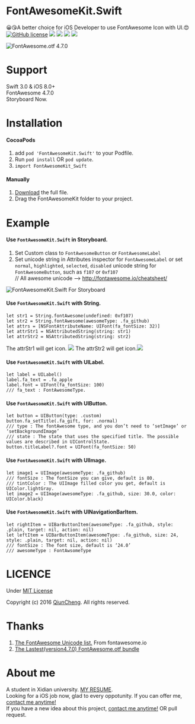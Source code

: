 FontAwesomeKit.Swift
========
😀😘A better choice for iOS Developer to use FontAwesome Icon with UI.😍     
[![GitHub license](https://img.shields.io/badge/license-MIT-blue.svg)](https://raw.githubusercontent.com/qiuncheng/FontAwesomeKit.Swift/master/LICENSE)
[![](https://img.shields.io/badge/Pod-v0.3.1-brightgreen.svg)](https://cocoapods.org/pods/FontAwesomeKit.Swift)
[![](https://img.shields.io/badge/support-iOS8-lightgrey.svg)](https://github.com/qiuncheng/FontAwesomeKit.Swift)
[![](https://img.shields.io/badge/platform-iOS-yellow.svg)](https://github.com/qiuncheng/FontAwesomeKit.Swift)
[![](https://img.shields.io/badge/Swift-3.0-yellowgreen.svg)](https://github.com/qiuncheng/FontAwesomeKit.Swift)

![FontAwesome.otf 4.7.0](https://raw.githubusercontent.com/qiuncheng/FontAwesomeKit.Swift/master/Screenshots/FontAwesomeKitExample.png)

Support
========
Swift 3.0 & iOS 8.0+   
FontAwesome 4.7.0  
Storyboard Now.

Installation
========
#### CocoaPods
1. add `pod 'FontAwesomeKit.Swift'` to your Podfile.
2. Run `pod install` OR `pod update`.
3. `import FontAwesomeKit_Swift`

#### Manually
1. [Download](https://github.com/qiuncheng/FontAwesomeKit.Swift/archive/master.zip) the full file.
2. Drag the FontAwesomeKit folder to your project.

Example
========

#### Use `FontAwesomeKit.Swift` in Storyboard. 
 1. Set Custom class to `FontAwesomeButton` or `FontAwesomeLabel`
 2. Set unicode string in Attributes inspector for `FontAwesomeLabel` or set `normal`, `highlighted`, `selected`, `disabled` unicode string for `FontAwesomeButton`, such as `f107` or `0xf107`  
 // All awesome unicode --> http://fontawesome.io/cheatsheet/


![FontAwesomeKit.Swift For Storyboard](https://raw.githubusercontent.com/qiuncheng/FontAwesomeKit.Swift/master/Screenshots/storyboard.jpg)

#### Use `FontAwesomeKit.Swift` with String.
```
let str1 = String.fontAwesome(undefined: 0xf107)
let str2 = String.fontAwesome(awesomeType: .fa_github)
let attrs = [NSFontAttributeName: UIFont(fa_fontSize: 32)]
let attrStr1 = NSAttributedString(string: str1)
let attrStr2 = NSAttributedString(string: str2)
```
The attrStr1 will get icon. ![](http://7xk67j.com1.z0.glb.clouddn.com/gift.png)
The attrStr2 will get icon.![](http://7xk67j.com1.z0.glb.clouddn.com/github.png)
#### Use `FontAwesomeKit.Swift` with UILabel.
```
let label = UILabel()
label.fa_text = .fa_apple
label.font = UIFont(fa_fontSize: 100)
/// fa_text : FontAwesomeType.
```
#### Use `FontAwesomeKit.Swift` with UIButton.
```
let button = UIButton(type: .custom)
button.fa_setTitle(.fa_gift, for: .normal)
/// type : The fontAwesome type, and you don’t need to ‘setImage’ or ‘setBackgroundImage’
/// state : The state that uses the specified title. The possible values are described in UIControlState.
button.titleLabel?.font = UIFont(fa_fontSize: 50)
```
#### Use `FontAwesomeKit.Swift` with UIImage.
```
let image1 = UIImage(awesomeType: .fa_github)
/// fontSize : The fontSize you can give, default is 80.
/// tintColor : The UIImage filled color you get, default is UIColor.lightGray.
let image2 = UIImage(awesomeType: .fa_github, size: 30.0, color: UIColor.black)
```
#### Use `FontAwesomeKit.Swift` with UINavigationBarItem.
```
let rightItem = UIBarButtonItem(awesomeType: .fa_github, style: .plain, target: nil, action: nil)
let leftItem = UIBarButtonItem(awesomeType: .fa_github, size: 24, style: .plain, target: nil, action: nil)
/// fontSize : The font size, default is ‘24.0’
/// awesomeType : FontAwsomeType
```

LICENCE
========
Under [MIT License](https://github.com/qiuncheng/FontAwesomeKit.Swift/blob/master/LICENSE)

Copyright (c) 2016 [QiunCheng](http://qiuncheng.com). All rights reserved.

Thanks
========
1. [The FontAwesome Unicode list.](http://fontawesome.io/cheatsheet/) From fontawesome.io
2. [The Lastest(version4.7.0) FontAwesome.otf bundle](http://fontawesome.io/assets/font-awesome-4.7.0.zip)

About me
========
A student in Xidian university. [MY RESUME](http://qiuncheng.com/resume.html).   
Looking for a iOS job now, glad to every oppotunity.  If you can offer me, [contact me anytime!](mailto:qiuncheng@gmail.com)  
If you have a new idea about this project, [contact me anytime!](mailto:qiuncheng@gmail.com) OR pull request.
